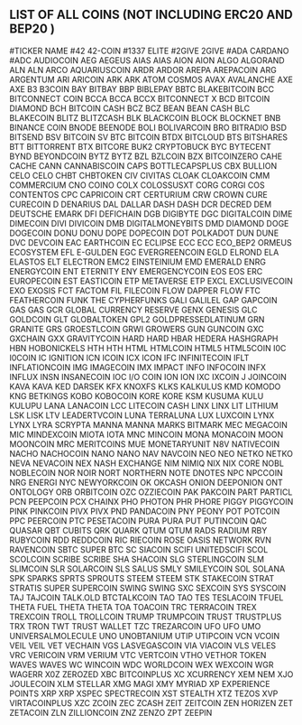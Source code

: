 ## LIST OF ALL COINS (NOT INCLUDING ERC20 AND BEP20 )



#TICKER	NAME
#42	    42-COIN
#1337	  ELITE
#2GIVE	  2GIVE
#ADA	    CARDANO
#ADC	    AUDIOCOIN
AEG	    AEGEUS
AIAS	  AIAS
AION	  AION
ALGO	  ALGORAND
ALN	    ALN
ARCO	  AQUARIUSCOIN
ARDR	  ARDOR
AREPA	  AREPACOIN
ARG	    ARGENTUM
ARI	    ARICOIN
ARK	    ARK
ATOM	  COSMOS
AVAX	  AVALANCHE
AXE	    AXE
B3	    B3COIN
BAY	    BITBAY
BBP	    BIBLEPAY
BBTC	  BLAKEBITCOIN
BCC	    BITCONNECT COIN
BCCA	  BCCA
BCCX	  BITCONNECT X
BCD	    BITCOIN DIAMOND
BCH	    BITCOIN CASH
BCZ	    BCZ
BEAN	  BEAN CASH
BLC	    BLAKECOIN
BLITZ	  BLITZCASH
BLK	    BLACKCOIN
BLOCK	  BLOCKNET
BNB	    BINANCE COIN
BNODE	  BEENODE
BOLI	  BOLIVARCOIN
BRO	    BITRADIO
BSD	    BITSEND
BSV	    BITCOIN SV
BTC	    BITCOIN
BTDX	  BITCLOUD
BTS	    BITSHARES
BTT	    BITTORRENT
BTX	    BITCORE
BUK2	  CRYPTOBUCK
BYC	    BYTECENT
BYND	  BEYONDCOIN
BYTZ	  BYTZ
BZL	    BZLCOIN
BZX	    BITCOINZERO
CAHE	  CACHE
CANN	  CANNABISCOIN
CAPS	  BOTTLECAPSPLUS
CBX	    BULLION
CELO	  CELO
CHBT	  CHBTOKEN
CIV	    CIVITAS
CLOAK	  CLOAKCOIN
CMM	    COMMERCIUM
CNO	    COINO
COLX	  COLOSSUSXT
CORG	  CORGI
COS	    CONTENTOS
CPC	    CAPRICOIN
CRT	    CERTURIUM
CRW	    CROWN
CURE	  CURECOIN
D	      DENARIUS
DAL	    DALLAR
DASH	  DASH
DCR	    DECRED
DEM	    DEUTSCHE EMARK
DFI	    DEFICHAIN
DGB	    DIGIBYTE
DGC	    DIGITALCOIN
DIME	  DIMECOIN
DIVI	  DIVICOIN
DMB	    DIGITALMONEYBITS
DMD	    DIAMOND
DOGE	  DOGECOIN
DONU	  DONU
DOPE	  DOPECOIN
DOT	    POLKADOT
DUN	    DUNE
DVC	    DEVCOIN
EAC	    EARTHCOIN
EC	    ECLIPSE
ECC	    ECC
ECO_BEP2	ORMEUS ECOSYSTEM
EFL	    E-GULDEN
EGC	    EVERGREENCOIN
EGLD	  ELROND
ELA	    ELASTOS
ELT	    ELECTRON
EMC2	  EINSTEINIUM
EMD	    EMERALD
ENRG	  ENERGYCOIN
ENT	    ETERNITY
ENY	    EMERGENCYCOIN
EOS	    EOS
ERC	    EUROPECOIN
EST	    EASTICOIN
ETP	    METAVERSE ETP
EXCL	  EXCLUSIVECOIN
EXO	    EXOSIS
FCT	    FACTOM
FIL	    FILECOIN
FLOW	  DAPPER FLOW
FTC	    FEATHERCOIN
FUNK	  THE CYPHERFUNKS
GALI	  GALILEL
GAP	    GAPCOIN
GAS	    GAS
GCR	    GLOBAL CURRENCY RESERVE
GENX	  GENESIS
GLC	    GOLDCOIN
GLT	    GLOBALTOKEN
GPL2	  GOLDPRESSEDLATINUM
GRN	    GRANITE
GRS	    GROESTLCOIN
GRWI	  GROWERS
GUN	    GUNCOIN
GXC	    GXCHAIN
GXX	    GRAVITYCOIN
HARD	  HARD
HBAR	  HEDERA HASHGRAPH
HBN	    HOBONICKELS
HTH	    HTH
HTML	  HTMLCOIN
HTML5	  HTML5COIN
I0C	    I0COIN
IC	    IGNITION
ICN	    ICOIN
ICX	    ICON
IFC	    INFINITECOIN
IFLT	  INFLATIONCOIN
IMG	    IMAGECOIN
IMX	    IMPACT
INFO	  INFOCOIN
INFX	  INFLUX
INSN	  INSANECOIN
IOC	    I/O COIN
ION	    ION
IXC	    IXCOIN
J	      JOINCOIN
KAVA	  KAVA
KED	    DARSEK
KFX	    KNOXFS
KLKS	  KALKULUS
KMD	    KOMODO
KNG	    BETKINGS
KOBO	  KOBOCOIN
KORE	  KORE
KSM	    KUSUMA
KULU	  KULUPU
LANA	  LANACOIN
LCC	    LITECOIN CASH
LINX	  LINX
LIT	    LITHIUM
LSK	    LISK
LTV	    LEADERTVCOIN
LUNA	  TERRALUNA
LUX	    LUXCOIN
LYNX	  LYNX
LYRA	  SCRYPTA
MANNA	  MANNA
MARKS	  BITMARK
MEC	    MEGACOIN
MIC	    MINDEXCOIN
MIOTA	  IOTA
MNC	    MINCOIN
MONA	  MONACOIN
MOON	  MOONCOIN
MRC	    MERITCOINS
MUE	    MONETARYUNIT
N8V	    NATIVECOIN
NACHO	  NACHOCOIN
NANO	  NANO
NAV	    NAVCOIN
NEO	    NEO
NETKO	  NETKO
NEVA	  NEVACOIN
NEX	    NASH EXCHANGE
NIM	    NIMIQ
NIX	    NIX CORE
NOBL	  NOBLECOIN
NOR	    NOIR
NORT	  NORTHERN
NOTE	  DNOTES
NPC	    NPCCOIN
NRG	    ENERGI
NYC	    NEWYORKCOIN
OK	    OKCASH
ONION	  DEEPONION
ONT	    ONTOLOGY
ORB	    ORBITCOIN
OZC	    OZZIECOIN
PAK	    PAKCOIN
PART	  PARTICL
PCN	    PEEPCOIN
PCX	    CHAINX
PHO	    PHOTON
PHR	    PHORE
PIGGY	  PIGGYCOIN
PINK	  PINKCOIN
PIVX	  PIVX
PND	    PANDACOIN
PNY	    PEONY
POT	    POTCOIN
PPC	    PEERCOIN
PTC	    PESETACOIN
PURA	  PURA
PUT	    PUTINCOIN
QAC	    QUASAR
QBT	    CUBITS
QRK	    QUARK
QTUM	  QTUM
RADS	  RADIUM
RBY	    RUBYCOIN
RDD	    REDDCOIN
RIC	    RIECOIN
ROSE	  OASIS NETWORK
RVN	    RAVENCOIN
SBTC	  SUPER BTC
SC	    SIACOIN
SCIFI	  UNITEDSCIFI
SCOL	  SCOLCOIN
SCRIBE	SCRIBE
SHA	    SHACOIN
SLG	    STERLINGCOIN
SLM	    SLIMCOIN
SLR	    SOLARCOIN
SLS	    SALUS
SMLY	  SMILEYCOIN
SOL	    SOLANA
SPK	    SPARKS
SPRTS	  SPROUTS
STEEM	  STEEM
STK	    STAKECOIN
STRAT	  STRATIS
SUPER	  SUPERCOIN
SWING	  SWING
SXC	    SEXCOIN
SYS	    SYSCOIN
TAJ	    TAJCOIN
TALK.OLD	BTCTALKCOIN
TAO	    TAO
TES	    TESLACOIN
TFUEL	  THETA FUEL
THETA	  THETA
TOA	    TOACOIN
TRC	    TERRACOIN
TREX	  TREXCOIN
TROLL	  TROLLCOIN
TRUMP	  TRUMPCOIN
TRUST	  TRUSTPLUS
TRX	    TRON
TWT	    TRUST WALLET
TZC	    TREZARCOIN
UFO	    UFO
UMO	    UNIVERSALMOLECULE
UNO	    UNOBTANIUM
UTIP	  UTIPCOIN
VCN	    VCOIN
VEIL	  VEIL
VET	    VECHAIN
VGS	    LASVEGASCOIN
VIA	    VIACOIN
VLS   	VELES
VRC	    VERICOIN
VRM	    VERIUM
VTC	    VERTCOIN
VTHO	  VETHOR TOKEN
WAVES	  WAVES
WC	    WINCOIN
WDC	    WORLDCOIN
WEX	    WEXCOIN
WGR	    WAGERR
X0Z	    ZEROZED
XBC	    BITCOINPLUS
XC	    XCURRENCY
XEM	    NEM
XJO	    JOULECOIN
XLM	    STELLAR
XMG	    MAGI
XMY	    MYRIAD
XP	    EXPERIENCE POINTS
XRP	    XRP
XSPEC	  SPECTRECOIN
XST	    STEALTH
XTZ	    TEZOS
XVP	    VIRTACOINPLUS
XZC	    ZCOIN
ZEC	    ZCASH
ZEIT	  ZEITCOIN
ZEN	    HORIZEN
ZET	    ZETACOIN
ZLN	    ZILLIONCOIN
ZNZ	    ZENZO
ZPT	    ZEEPIN
